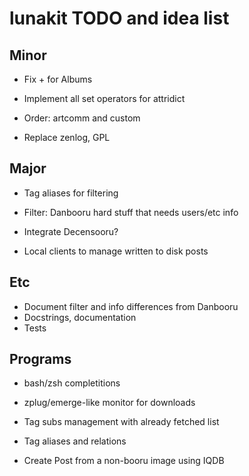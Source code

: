 # lunakit TODO and idea list

## Minor

- Fix + for Albums

- Implement all set operators for attridict
- Order: artcomm and custom
- Replace zenlog, GPL

## Major

- Tag aliases for filtering
- Filter: Danbooru hard stuff that needs users/etc info
- Integrate Decensooru?

- Local clients to manage written to disk posts

## Etc

- Document filter and info differences from Danbooru
- Docstrings, documentation
- Tests

## Programs

- bash/zsh completitions
- zplug/emerge-like monitor for downloads

- Tag subs management with already fetched list
- Tag aliases and relations
- Create Post from a non-booru image using IQDB
